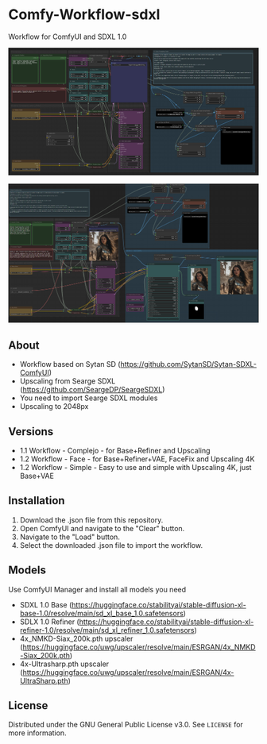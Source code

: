 # Comfy-Workflow-sdxl
 Workflow for ComfyUI and SDXL 1.0

 ![V1.1](img/workflow-mio-1.png)

![V1.2](img/v1.2-facefix.png)

## About

- Workflow based on Sytan SD (https://github.com/SytanSD/Sytan-SDXL-ComfyUI)
- Upscaling from Searge SDXL (https://github.com/SeargeDP/SeargeSDXL)
- You need to import Searge SDXL modules
- Upscaling to 2048px


## Versions

- 1.1 Workflow - Complejo - for Base+Refiner and Upscaling
- 1.2 Workflow - Face -  for Base+Refiner+VAE, FaceFix and Upscaling 4K
- 1.2 Workflow - Simple - Easy to use and simple with Upscaling 4K, just Base+VAE

## Installation

1. Download the .json file from this repository.
2. Open ComfyUI and navigate to the "Clear" button.
3. Navigate to the "Load" button.
4. Select the downloaded .json file to import the workflow.

## Models

Use ComfyUI Manager and install all models you need

- SDXL 1.0 Base (https://huggingface.co/stabilityai/stable-diffusion-xl-base-1.0/resolve/main/sd_xl_base_1.0.safetensors)
- SDLX 1.0 Refiner (https://huggingface.co/stabilityai/stable-diffusion-xl-refiner-1.0/resolve/main/sd_xl_refiner_1.0.safetensors)
- 4x_NMKD-Siax_200k.pth upscaler (https://huggingface.co/uwg/upscaler/resolve/main/ESRGAN/4x_NMKD-Siax_200k.pth)
- 4x-Ultrasharp.pth upscaler (https://huggingface.co/uwg/upscaler/resolve/main/ESRGAN/4x-UltraSharp.pth)

## License

Distributed under the GNU General Public License v3.0. See `LICENSE` for more information.